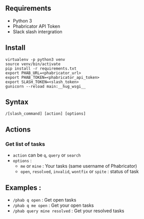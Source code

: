 ## Requirements

- Python 3
- Phabricator API Token
- Slack slash intergration

## Install

```shell
virtualenv -p python3 venv
source venv/bin/activate
pip install -r requirements.txt
export PHAB_URL=<phabricator_url>
export PHAB_TOKEN=<phabricator_api_token>
export SLASH_TOKEN=<slash_token>
gunicorn --reload main:__hug_wsgi__
```

## Syntax

```
/[slash_command] [action] [options]
```

## Actions

### Get list of tasks
- `action` can be `q`, `query` or `search`
- `options` :
  - `me` or `mine` : Your tasks (same username of Phabricator)
  - `open`, `resolved`, `invalid`, `wontfix` or `spite` : status of task

## Examples :

- `/phab q open` : Get open tasks
- `/phab q me open` : Get your open tasks
- `/phab query mine resolved` : Get your resolved tasks